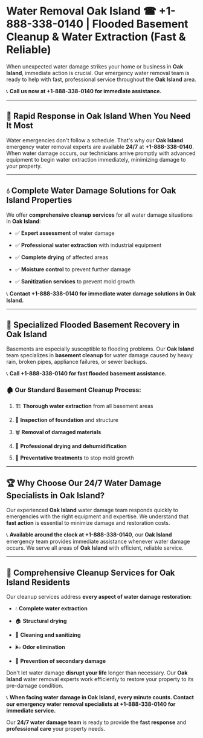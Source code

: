 # Water Removal Oak Island ☎ +1-888-338-0140 | Flooded Basement Cleanup & Water Extraction (Fast & Reliable)

When unexpected water damage strikes your home or business in **Oak Island**, immediate action is crucial. Our emergency water removal team is ready to help with fast, professional service throughout the **Oak Island** area. 

📞 **Call us now at +1-888-338-0140 for immediate assistance.**
---
## 🚀 Rapid Response in Oak Island When You Need It Most
Water emergencies don't follow a schedule. That's why our **Oak Island** emergency water removal experts are available **24/7** at **+1-888-338-0140**. When water damage occurs, our technicians arrive promptly with advanced equipment to begin water extraction immediately, minimizing damage to your property.
---
## 💧 Complete Water Damage Solutions for Oak Island Properties
We offer **comprehensive cleanup services** for all water damage situations in **Oak Island**:
- ✅ **Expert assessment** of water damage  
- ✅ **Professional water extraction** with industrial equipment  
- ✅ **Complete drying** of affected areas  
- ✅ **Moisture control** to prevent further damage  
- ✅ **Sanitization services** to prevent mold growth  
📞 **Contact +1-888-338-0140 for immediate water damage solutions in Oak Island.**
---
## 🌊 Specialized Flooded Basement Recovery in Oak Island
Basements are especially susceptible to flooding problems. Our **Oak Island** team specializes in **basement cleanup** for water damage caused by heavy rain, broken pipes, appliance failures, or sewer backups. 
📞 **Call +1-888-338-0140 for fast flooded basement assistance.**
### 🏚️ Our Standard Basement Cleanup Process:
1. 🏗️ **Thorough water extraction** from all basement areas  
2. 🔎 **Inspection of foundation** and structure  
3. 🗑️ **Removal of damaged materials**  
4. 💨 **Professional drying and dehumidification**  
5. 🚫 **Preventative treatments** to stop mold growth  
---
## 🏆 Why Choose Our 24/7 Water Damage Specialists in Oak Island?
Our experienced **Oak Island** water damage team responds quickly to emergencies with the right equipment and expertise. We understand that **fast action** is essential to minimize damage and restoration costs.
📞 **Available around the clock at +1-888-338-0140**, our **Oak Island** emergency team provides immediate assistance whenever water damage occurs. We serve all areas of **Oak Island** with efficient, reliable service.
---
## 🧹 Comprehensive Cleanup Services for Oak Island Residents
Our cleanup services address **every aspect of water damage restoration**:
- 💧 **Complete water extraction**  
- 🏠 **Structural drying**  
- 🧼 **Cleaning and sanitizing**  
- 🌬️ **Odor elimination**  
- 🚫 **Prevention of secondary damage**  
Don't let water damage **disrupt your life** longer than necessary. Our **Oak Island** water removal experts work efficiently to restore your property to its pre-damage condition.
📞 **When facing water damage in Oak Island, every minute counts. Contact our emergency water removal specialists at +1-888-338-0140 for immediate service.**
Our **24/7 water damage team** is ready to provide the **fast response** and **professional care** your property needs.
